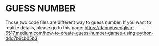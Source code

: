 # GUESS NUMBER

Those two code files are different way to guess number. If you want to realize details, please go to this page: https://dannytwenglish-6517.medium.com/how-to-create-guess-number-games-using-python-ddd7b9cb05b3
